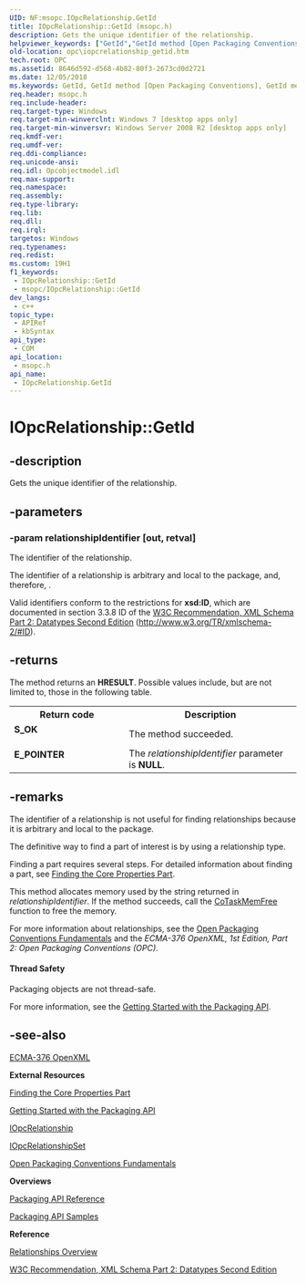 ```yaml
---
UID: NF:msopc.IOpcRelationship.GetId
title: IOpcRelationship::GetId (msopc.h)
description: Gets the unique identifier of the relationship.
helpviewer_keywords: ["GetId","GetId method [Open Packaging Conventions]","GetId method [Open Packaging Conventions]","IOpcRelationship interface","IOpcRelationship interface [Open Packaging Conventions]","GetId method","IOpcRelationship.GetId","IOpcRelationship::GetId","msopc/IOpcRelationship::GetId","opc.iopcrelationship_getid"]
old-location: opc\iopcrelationship_getid.htm
tech.root: OPC
ms.assetid: 8646d592-d568-4b82-80f3-2673cd0d2721
ms.date: 12/05/2018
ms.keywords: GetId, GetId method [Open Packaging Conventions], GetId method [Open Packaging Conventions],IOpcRelationship interface, IOpcRelationship interface [Open Packaging Conventions],GetId method, IOpcRelationship.GetId, IOpcRelationship::GetId, msopc/IOpcRelationship::GetId, opc.iopcrelationship_getid
req.header: msopc.h
req.include-header: 
req.target-type: Windows
req.target-min-winverclnt: Windows 7 [desktop apps only]
req.target-min-winversvr: Windows Server 2008 R2 [desktop apps only]
req.kmdf-ver: 
req.umdf-ver: 
req.ddi-compliance: 
req.unicode-ansi: 
req.idl: Opcobjectmodel.idl
req.max-support: 
req.namespace: 
req.assembly: 
req.type-library: 
req.lib: 
req.dll: 
req.irql: 
targetos: Windows
req.typenames: 
req.redist: 
ms.custom: 19H1
f1_keywords:
 - IOpcRelationship::GetId
 - msopc/IOpcRelationship::GetId
dev_langs:
 - c++
topic_type:
 - APIRef
 - kbSyntax
api_type:
 - COM
api_location:
 - msopc.h
api_name:
 - IOpcRelationship.GetId
---
```


# IOpcRelationship::GetId


## -description

Gets the unique identifier of the relationship.

## -parameters

### -param relationshipIdentifier [out, retval]

The identifier of the relationship.

The identifier of a relationship is arbitrary and local to the package, and, therefore, .

Valid identifiers conform to the restrictions for <b>xsd:ID</b>, which are  documented in section 3.3.8 ID of the <a href="https://www.w3.org/TR/xmlschema-2/#ID">W3C Recommendation, XML Schema Part 2: Datatypes Second Edition</a> (http://www.w3.org/TR/xmlschema-2/#ID).

## -returns

The method returns an <b>HRESULT</b>. Possible values include, but are not limited to, those in the following table.

<table>
<tr>
<th>Return code</th>
<th>Description</th>
</tr>
<tr>
<td width="40%">
<dl>
<dt><b>S_OK</b></dt>
</dl>
</td>
<td width="60%">
The method succeeded.

</td>
</tr>
<tr>
<td width="40%">
<dl>
<dt><b>E_POINTER</b></dt>
</dl>
</td>
<td width="60%">
The <i>relationshipIdentifier</i> parameter is <b>NULL</b>.

</td>
</tr>
</table>

## -remarks

The identifier of a relationship is not useful for finding relationships because it is arbitrary and local to the package.

The definitive way to find a part of interest is by using a relationship type.

Finding a part requires several steps. For detailed information about finding a part, see <a href="/previous-versions/windows/desktop/opc/finding-the-core-properties-part">Finding the Core Properties Part</a>.

This method allocates memory used by the string returned in <i>relationshipIdentifier</i>.  If the method succeeds, call the <a href="/windows/desktop/api/combaseapi/nf-combaseapi-cotaskmemfree">CoTaskMemFree</a> function to free the memory.

For more information about relationships, see the <a href="/previous-versions/windows/desktop/opc/open-packaging-conventions-overview">Open Packaging Conventions Fundamentals</a> and the <i>ECMA-376 OpenXML, 1st Edition, Part 2: Open Packaging Conventions (OPC)</i>.


#### Thread Safety

Packaging objects are not thread-safe.

For more information, see the <a href="/previous-versions/windows/desktop/opc/packaging-api-overview">Getting Started with the Packaging API</a>.

## -see-also

<a href="https://www.ecma-international.org/publications-and-standards/standards/ecma-376/">ECMA-376 OpenXML</a>



<b>External Resources</b>



<a href="/previous-versions/windows/desktop/opc/finding-the-core-properties-part">Finding the Core Properties Part</a>



<a href="/previous-versions/windows/desktop/opc/packaging-api-overview">Getting Started with the Packaging API</a>



<a href="/previous-versions/windows/desktop/api/msopc/nn-msopc-iopcrelationship">IOpcRelationship</a>



<a href="/previous-versions/windows/desktop/api/msopc/nn-msopc-iopcrelationshipset">IOpcRelationshipSet</a>



<a href="/previous-versions/windows/desktop/opc/open-packaging-conventions-overview">Open Packaging Conventions Fundamentals</a>



<b>Overviews</b>



<a href="/previous-versions/windows/desktop/opc/packaging-programming-reference">Packaging API Reference</a>



<a href="/previous-versions/windows/desktop/opc/packaging-programming-samples">Packaging API Samples</a>



<b>Reference</b>



<a href="/previous-versions/windows/desktop/opc/relationships-overview">Relationships Overview</a>



<a href="https://www.w3.org/TR/xmlschema-2/#ID">W3C Recommendation, XML Schema Part 2: Datatypes Second Edition</a>